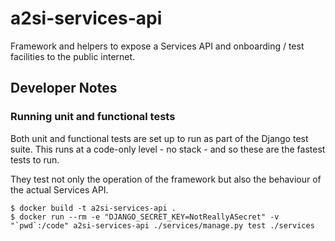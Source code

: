 # a2si-services-api

Framework and helpers to expose a Services API and onboarding / test facilities to the
public internet.

## Developer Notes

### Running unit and functional tests
Both unit and functional tests are set up to run as part of the Django test suite. This runs at
a code-only level - no stack - and so these are the fastest tests to run.

They test not only the operation of the framework but also the behaviour of the actual Services API.
```
$ docker build -t a2si-services-api .
$ docker run --rm -e "DJANGO_SECRET_KEY=NotReallyASecret" -v "`pwd`:/code" a2si-services-api ./services/manage.py test ./services
```
